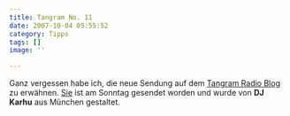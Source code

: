```yaml
---
title: Tangram No. 11
date: 2007-10-04 05:55:52
category: Tipps
tags: []
image: ''

---
```


Ganz vergessen habe ich, die neue Sendung auf dem [Tangram Radio Blog](http://www.tangramradioblog.de.be/) zu erwähnen. [Sie](http://www.azabeats.de/tangram/tangram_radio_blog11(www.tangramradioblog.de.be).mp3) ist am Sonntag gesendet worden und wurde von **DJ Karhu** aus München gestaltet.
